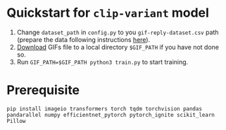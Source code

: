 # Quickstart for `clip-variant` model

1. Change `dataset_path` in `config.py` to you `gif-reply-dataset.csv` path (prepare the data following instructions [here](../../data/README.md#gif-reply-dataset)).
2. [Download](../../data/README.md#downloadall-gifs-from-twitter) GIFs file to a local directory `$GIF_PATH` if you have not done so.
3. Run `GIF_PATH=$GIF_PATH python3 train.py` to start training.

# Prerequisite
```
pip install imageio transformers torch tqdm torchvision pandas pandarallel numpy efficientnet_pytorch pytorch_ignite scikit_learn Pillow
```
